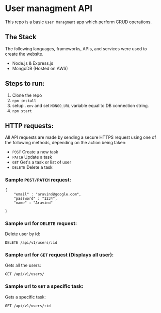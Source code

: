 # User managment API

This repo is a basic `User Managment` app which perform CRUD operations.

## The Stack

The following languages, frameworks, APIs, and services were used to create the website.

- Node.js & Express.js
- MongoDB (Hosted on AWS)

## Steps to run:
1. Clone the repo
3. `npm install`
4. setup `.env` and set `MONGO_URL` variable equal to DB connection string.
5. `npm start`

## HTTP requests:

All API requests are made by sending a secure HTTPS request using one of the following methods, depending on the action being taken:

- `POST` Create a new task
- `PATCH` Update a task
- `GET` Get's a task or list of user
- `DELETE` Delete a task


### Sample `POST/PATCH` request:
```
{
    "email" : "aravind@google.com",
    "password" : "1234",
    "name" : "Aravind"

}
```
### Sample url for `DELETE` request:
Delete user by id:
```
DELETE /api/v1/users/:id
```
### Sample url for `GET` request (Displays all user):
Gets all the users:
```
GET /api/v1/users/
```
### Sample url to `GET` a specific task:
Gets a specific task:
```
GET /api/v1/users/:id
```